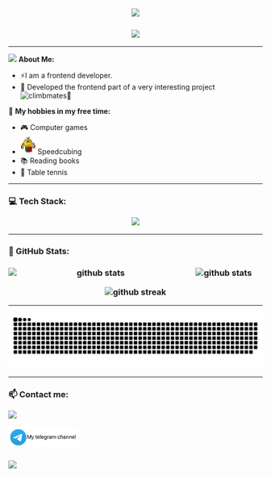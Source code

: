 <h1 align="center">
    <img src="https://readme-typing-svg.herokuapp.com/?font=Righteous&size=35&center=true&vCenter=true&width=500&height=70&duration=4000&lines=Hi!+👋🏼;+I'm+Alina+Nikolaeva!;" />
</h1>

<div align="center">
  <img height="250" src="https://media1.tenor.com/m/u5uXD3icJ1kAAAAC/simpsons-homer-simpson.gif"  />
</div>

---

<img src="https://media.giphy.com/media/WUlplcMpOCEmTGBtBW/giphy.gif" width="30px"> **About Me:**
- ⚡I am a frontend developer.
- 📌 Developed the frontend part of a very interesting project <img src="https://climbmates.ru/static/ico/favicon.ico" alt="climbmates" width="30"/>🍪

🎯 **My hobbies in my free time:**
- 🎮 Computer games
- <img src="cube.gif" width="30px"> Speedcubing
- 📚 Reading books
- 🏓 Table tennis

---

### 💻 Tech Stack:

<div align="center">
  <img src="https://skillicons.dev/icons?i=html,css,js,ts,python,vscode,github,figma" />
</div>

---

### 🎯 GitHub Stats:
<h3>
<p align="center">
<img alt="github stats" width="350px" align="left" src="https://github-profile-summary-cards.vercel.app/api/cards/stats?username=Exremum&theme=merko"/>
<img alt="github stats" width="380px" src="https://github-readme-stats.vercel.app/api/top-langs/?username=Exremum&layout=compact&theme=merko"/></p>
<p align="center"><img alt="github streak" width="420" align="center" src="https://github-readme-stats.vercel.app/api?username=Exremum&show_icons=true&theme=merko"></p>
</h3>

---

<div align="center">
  <img src="https://raw.githubusercontent.com/Platane/snk/output/github-contribution-grid-snake.svg"  />
</div>

---

<h3>📫 Contact me:</h3>
<a href="https://t.me/anikola01"><img src="https://img.shields.io/badge/-Telegram-5194f0?style=flat-square&logo=Telegram&color=grey" /></a>
<p>
<a href="https://t.me/bestcoder1">
    <img src="telegram.png" alt="Telegram" height="40"/>
  </a>
</p>

###
![](https://komarev.com/ghpvc/?username=Exremum&color=ff69b4)
###
